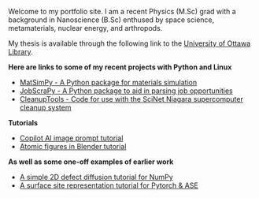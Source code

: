 Welcome to my portfolio site.  I am a recent Physics (M.Sc) grad with a background in Nanoscience (B.Sc) enthused by space science, metamaterials, nuclear energy, and arthropods.

My thesis is available through the following link to the [University of Ottawa Library](https://lnkd.in/g8mt7qPA).

**Here are links to some of my recent projects with Python and Linux**
* [MatSimPy - A Python package for materials simulation](https://cleanit.github.io/MatSimPy/)
* [JobScraPy - A Python package to aid in parsing job opportunities](https://cjbr-97.github.io/JobScraPy/)
* [CleanupTools - Code for use with the SciNet Niagara supercomputer cleanup system](https://cjbr-97.github.io/CleanupTools/)

**Tutorials**
* [Copilot AI image prompt tutorial](prompting.md)
* [Atomic figures in Blender tutorial](atomicblender.md)

**As well as some one-off examples of earlier work**
* [A simple 2D defect diffusion tutorial for NumPy](https://colab.research.google.com/github/CLEANit/tutorials/blob/master/2D_KMC_Example.ipynb)
* [A surface site representation tutorial for Pytorch & ASE](https://colab.research.google.com/github/CLEANit/tutorials/blob/master/Pytorch_ASE_Surfaces.ipynb)
